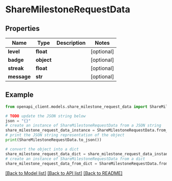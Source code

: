 # ShareMilestoneRequestData


## Properties

Name | Type | Description | Notes
------------ | ------------- | ------------- | -------------
**level** | **float** |  | [optional] 
**badge** | **object** |  | [optional] 
**streak** | **float** |  | [optional] 
**message** | **str** |  | [optional] 

## Example

```python
from openapi_client.models.share_milestone_request_data import ShareMilestoneRequestData

# TODO update the JSON string below
json = "{}"
# create an instance of ShareMilestoneRequestData from a JSON string
share_milestone_request_data_instance = ShareMilestoneRequestData.from_json(json)
# print the JSON string representation of the object
print(ShareMilestoneRequestData.to_json())

# convert the object into a dict
share_milestone_request_data_dict = share_milestone_request_data_instance.to_dict()
# create an instance of ShareMilestoneRequestData from a dict
share_milestone_request_data_from_dict = ShareMilestoneRequestData.from_dict(share_milestone_request_data_dict)
```
[[Back to Model list]](../README.md#documentation-for-models) [[Back to API list]](../README.md#documentation-for-api-endpoints) [[Back to README]](../README.md)


